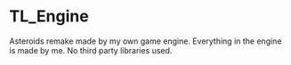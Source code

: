 # TL_Engine
Asteroids remake made by my own game engine. Everything in the engine is made by me. No third party libraries used.
